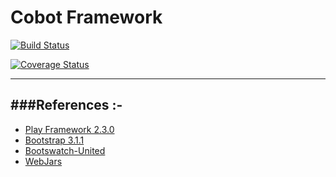 Cobot Framework
================================================================================================

[![Build Status](https://travis-ci.org/kirillseva/NoBot.svg?branch=master)](https://travis-ci.org/kirillseva/NoBot)

[![Coverage Status](https://coveralls.io/repos/kirillseva/NoBot/badge.png)](https://coveralls.io/r/kirillseva/NoBot)

-----------------------------------------------------------------------
###References :-
-----------------------------------------------------------------------
* [Play Framework 2.3.0](http://www.playframework.com/)
* [Bootstrap 3.1.1](http://getbootstrap.com/css/)
* [Bootswatch-United](http://bootswatch.com/united/)
* [WebJars](http://www.webjars.org/)
